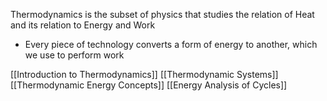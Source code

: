 Thermodynamics is the subset of physics that studies the relation of Heat and its relation to Energy and Work
- Every piece of technology converts a form of energy to another, which we use to perform work

[[Introduction to Thermodynamics]]
[[Thermodynamic Systems]]
[[Thermodynamic Energy Concepts]]
[[Energy Analysis of Cycles]]
